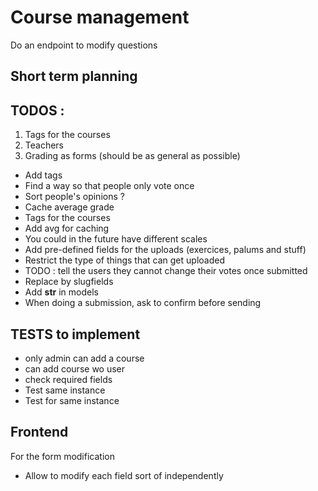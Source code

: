 # Course management

Do an endpoint to modify questions

## Short term planning

## TODOS :

1. Tags for the courses
2. Teachers
3. Grading as forms (should be as general as possible)



* Add tags
* Find a way so that people only vote once
* Sort people's opinions ?
* Cache average grade
* Tags for the courses 
* Add avg for caching
* You could in the future have different scales
* Add pre-defined fields for the uploads (exercices, palums and stuff)
* Restrict the type of things that can get uploaded
* TODO : tell the users they cannot change their votes once submitted
* Replace by slugfields 
* Add __str__ in models
* When doing a submission, ask to confirm before sending

## TESTS to implement

* only admin can add a course
* can add course wo user
* check required fields 
* Test same instance 
* Test for same instance 

## Frontend

For the form modification
* Allow to modify each field sort of independently